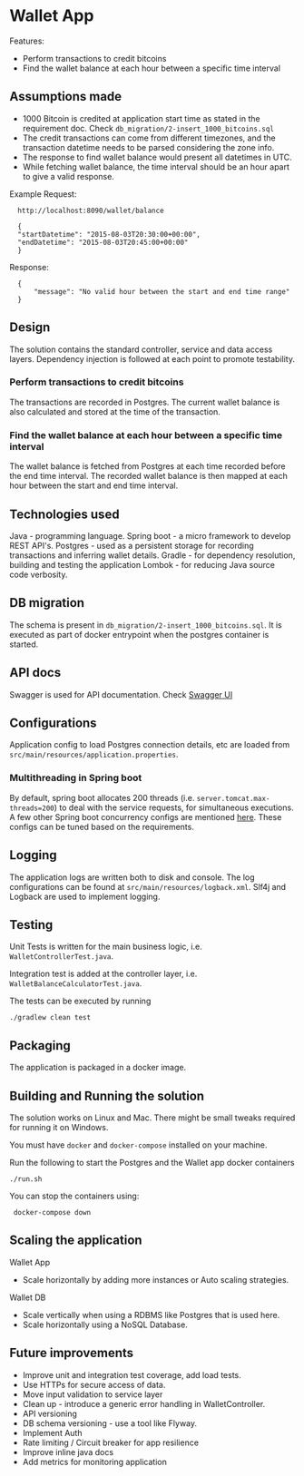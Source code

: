 # Wallet App

Features:
- Perform transactions to credit bitcoins 
- Find the wallet balance at each hour between a specific time interval

## Assumptions made

- 1000 Bitcoin is credited at application start time as stated in the requirement doc. Check `db_migration/2-insert_1000_bitcoins.sql`
- The credit transactions can come from different timezones, and the transaction datetime needs to be parsed considering the zone info.
- The response to find wallet balance would present all datetimes in UTC. 
- While fetching wallet balance, the time interval should be an hour apart to give a valid response.

 Example Request:
      
      http://localhost:8090/wallet/balance 
       
      {
      "startDatetime": "2015-08-03T20:30:00+00:00",
      "endDatetime": "2015-08-03T20:45:00+00:00"
      }
      
 Response:
 
      {
          "message": "No valid hour between the start and end time range"
      }

## Design 
The solution contains the standard controller, service and data access layers. 
Dependency injection is followed at each point to promote testability.

### Perform transactions to credit bitcoins 

The transactions are recorded in Postgres. 
The current wallet balance is also calculated and stored at the time of the transaction.

### Find the wallet balance at each hour between a specific time interval

The wallet balance is fetched from Postgres at each time recorded before the end time interval.
The recorded wallet balance is then mapped at each hour between the start and end time interval.

## Technologies used 

Java - programming language.
Spring boot - a micro framework to develop REST API's.
Postgres - used as a persistent storage for recording transactions and inferring wallet details.
Gradle - for dependency resolution, building and testing the application
Lombok - for reducing Java source code verbosity.

## DB migration  

The schema is present in `db_migration/2-insert_1000_bitcoins.sql`. 
It is executed as part of docker entrypoint when the postgres container is started. 

## API docs

Swagger is used for API documentation.
Check [Swagger UI](http://localhost:8090/swagger-ui.html) 

## Configurations

Application config to load Postgres connection details, etc are loaded from `src/main/resources/application.properties`.

### Multithreading in Spring boot 

By default, spring boot allocates 200 threads (i.e. `server.tomcat.max-threads=200`) to deal with the service requests, for simultaneous executions.
A few other Spring boot concurrency configs are mentioned [here](https://learningbook.in/thread-pool-in-spring-boot-application/). 
These configs can be tuned based on the requirements. 

## Logging 

The application logs are written both to disk and console.
The log configurations can be found at `src/main/resources/logback.xml`.
Slf4j and Logback are used to implement logging.

## Testing 

Unit Tests is written for the main business logic, i.e. `WalletControllerTest.java`.

Integration test is added at the controller layer, i.e. `WalletBalanceCalculatorTest.java`.

The tests can be executed by running 
    
    ./gradlew clean test


## Packaging 

The application is packaged in a docker image.

## Building and Running the solution 

The solution works on Linux and Mac. There might be small tweaks required for running it on Windows.

You must have `docker` and `docker-compose` installed on your machine.
    
Run the following to start the Postgres and the Wallet app docker containers    
    
    ./run.sh 
    

You can stop the containers using:
    
     docker-compose down


## Scaling the application 

Wallet App
- Scale horizontally by adding more instances or Auto scaling strategies.

Wallet DB 
- Scale vertically when using a RDBMS like Postgres that is used here. 
- Scale horizontally using a NoSQL Database.

## Future improvements 
- Improve unit and integration test coverage, add load tests.
- Use HTTPs for secure access of data.
- Move input validation to service layer 
- Clean up - introduce a generic error handling in WalletController.
- API versioning
- DB schema versioning - use a tool like Flyway.
- Implement Auth 
- Rate limiting / Circuit breaker for app resilience
- Improve inline java docs
- Add metrics for monitoring application

